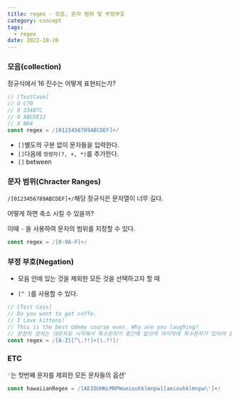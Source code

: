 ```yaml
---
title: regex - 모음, 문자 범위 및 부정부호
category: concept
tags:
  - regex
date: 2022-10-20
---
```


### 모음(collection)

정규식에서 16 진수는 어떻게 표현되는가?

```js
// [TestCase]
// O C70
// O 234B7C
// O ABCDE12
// X NH4
const regex = /[0123456789ABCDEF]+/
```

- `[]`별도의 구분 없이 문자들을 입력한다.
- `[]`다음에 `정량자(?, +, *)`를 추가한다.
- `[]` between

### 문자 범위(Chracter Ranges)

`/[0123456789ABCDEF]+/`해당 정규식은 문자열이 너무 길다.

어떻게 하면 축소 시킬 수 있을까?

이때 `-` 을 사용하여 문자의 범위를 지정할 수 있다.

```js
const regex = /[0-9A-F]+/
```

### 부정 부호(Negation)

- 모음 안에 있는 것을 제외한 모든 것을 선택하고자 할 때

- `[^ ]`를 사용할 수 있다.

```js
// [Test Cass]
// Do you want to get coffe.
// I Love kittens!
// This is the best Udemy course ever. Why are you laughing?
// 문장의 정의는 대문자로 시작해서 특수문자가 중간에 없으며 마지막에 특수문자가 있어야 함
const regex = /[A-Z][^\.?!]+[\.?!]/
```

### ETC

`'`는 첫번째 문자를 제외한 모든 문자들의 옵션'

```js
const hawaiianRegex = /[AEIOUHKLMNPWaeiouhklmnpw][aeiouhklmnpw\']+/
```
